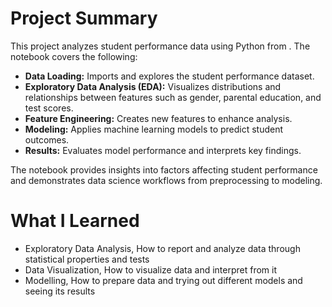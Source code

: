 # Project Summary

This project analyzes student performance data using Python from . The notebook covers the following:

- **Data Loading:** Imports and explores the student performance dataset.
- **Exploratory Data Analysis (EDA):** Visualizes distributions and relationships between features such as gender, parental education, and test scores.
- **Feature Engineering:** Creates new features to enhance analysis.
- **Modeling:** Applies machine learning models to predict student outcomes.
- **Results:** Evaluates model performance and interprets key findings.

The notebook provides insights into factors affecting student performance and demonstrates data science workflows from preprocessing to modeling.

# What I Learned

- Exploratory Data Analysis, How to report and analyze data through statistical properties and tests
- Data Visualization, How to visualize data and interpret from it
- Modelling, How to prepare data and trying out different models and seeing its results